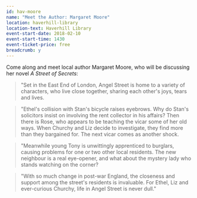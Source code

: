 ```yaml
---
id: hav-moore
name: "Meet the Author: Margaret Moore"
location: haverhill-library
location-text: Haverhill Library
event-start-date: 2018-02-10
event-start-time: 1430
event-ticket-price: free
breadcrumb: y
---
```


Come along and meet local author Margaret Moore, who will be discussing her novel <cite>A Street of Secrets</cite>:

> "Set in the East End of London, Angel Street is home to a variety of characters, who live close together, sharing each other's joys, tears and lives.

> "Ethel's collision with Stan's bicycle raises eyebrows. Why do Stan's solicitors insist on involving the rent collector in his affairs? Then there is Rose, who appears to be teaching the vicar some of her old ways. When Churchy and Liz decide to investigate, they find more than they bargained for. The next vicar comes as another shock.

> "Meanwhile young Tony is unwittingly apprenticed to burglars, causing problems for one or two other local residents. The new neighbour is a real eye-opener, and what about the mystery lady who stands watching on the corner?

> "With so much change in post-war England, the closeness and support among the street's residents is invaluable. For Ethel, Liz and ever-curious Churchy, life in Angel Street is never dull."
